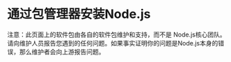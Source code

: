 # 通过包管理器安装Node.js

注意：此页面上的软件包由各自的软件包维护和支持，而不是 Node.js核心团队。请向维护人员报告您遇到的任何问题。如果事实证明你的问题是Node.js本身的错误，那么维护者会向上游报告问题。